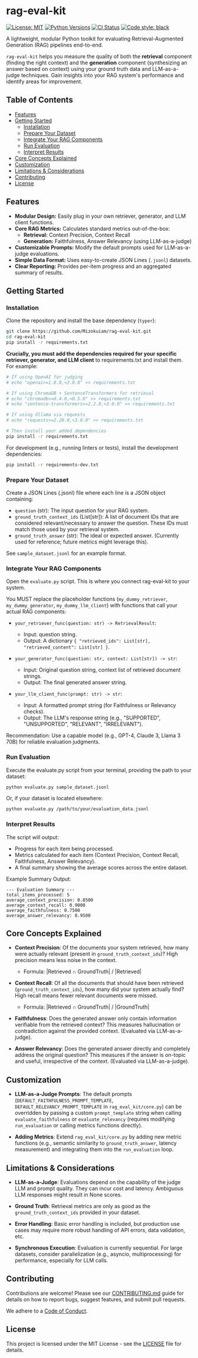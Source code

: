 # rag-eval-kit

[![License: MIT](https://img.shields.io/badge/License-MIT-yellow.svg)](https://opensource.org/licenses/MIT)
[![Python Versions](https://img.shields.io/badge/python-3.8%20%7C%203.9%20%7C%203.10%20%7C%203.11-blue)](https://www.python.org)
[![CI Status](https://github.com/Mizokuiam/rag-eval-kit/actions/workflows/python-ci.yml/badge.svg)](https://github.com/Mizokuiam/rag-eval-kit/actions/workflows/python-ci.yml)
[![Code style: black](https://img.shields.io/badge/code%20style-black-000000.svg)](https://github.com/psf/black)
<!-- [![PyPI version](https://badge.fury.io/py/rag-eval-kit.svg)](https://badge.fury.io/py/rag-eval-kit) --> <!-- Placeholder for when published -->

A lightweight, modular Python toolkit for evaluating Retrieval-Augmented Generation (RAG) pipelines end-to-end.

`rag-eval-kit` helps you measure the quality of both the **retrieval** component (finding the right context) and the **generation** component (synthesizing an answer based on context) using your ground truth data and LLM-as-a-judge techniques. Gain insights into your RAG system's performance and identify areas for improvement.

## Table of Contents

- [Features](#features)
- [Getting Started](#getting-started)
  - [Installation](#installation)
  - [Prepare Your Dataset](#prepare-your-dataset)
  - [Integrate Your RAG Components](#integrate-your-rag-components)
  - [Run Evaluation](#run-evaluation)
  - [Interpret Results](#interpret-results)
- [Core Concepts Explained](#core-concepts-explained)
- [Customization](#customization)
- [Limitations & Considerations](#limitations--considerations)
- [Contributing](#contributing)
- [License](#license)

## Features

*   **Modular Design:** Easily plug in your own retriever, generator, and LLM client functions.
*   **Core RAG Metrics:** Calculates standard metrics out-of-the-box:
    *   **Retrieval:** Context Precision, Context Recall
    *   **Generation:** Faithfulness, Answer Relevancy (using LLM-as-a-judge)
*   **Customizable Prompts:** Modify the default prompts used for LLM-as-a-judge evaluations.
*   **Simple Data Format:** Uses easy-to-create JSON Lines (`.jsonl`) datasets.
*   **Clear Reporting:** Provides per-item progress and an aggregated summary of results.

## Getting Started

### Installation

Clone the repository and install the base dependency (`typer`):

```bash
git clone https://github.com/Mizokuiam/rag-eval-kit.git
cd rag-eval-kit
pip install -r requirements.txt
```

**Crucially, you must add the dependencies required for your specific retriever, generator, and LLM client** to requirements.txt and install them. For example:

```bash
# If using OpenAI for judging
# echo "openai>=1.0.0,<2.0.0" >> requirements.txt

# If using ChromaDB + SentenceTransformers for retrieval
# echo "chromadb>=0.4.0,<0.5.0" >> requirements.txt
# echo "sentence-transformers>=2.2.0,<3.0.0" >> requirements.txt

# If using Ollama via requests
# echo "requests>=2.20.0,<3.0.0" >> requirements.txt

# Then install your added dependencies
pip install -r requirements.txt
```

For development (e.g., running linters or tests), install the development dependencies:

```bash
pip install -r requirements-dev.txt
```

### Prepare Your Dataset

Create a JSON Lines (.jsonl) file where each line is a JSON object containing:

- `question` (str): The input question for your RAG system.
- `ground_truth_context_ids` (List[str]): A list of document IDs that are considered relevant/necessary to answer the question. These IDs must match those used by your retrieval system.
- `ground_truth_answer` (str): The ideal or expected answer. (Currently used for reference; future metrics might leverage this).

See `sample_dataset.jsonl` for an example format.

### Integrate Your RAG Components

Open the `evaluate.py` script. This is where you connect rag-eval-kit to your system.

You MUST replace the placeholder functions (`my_dummy_retriever`, `my_dummy_generator`, `my_dummy_llm_client`) with functions that call your actual RAG components:

- `your_retriever_func(question: str) -> RetrievalResult`:
  - Input: question string.
  - Output: A dictionary `{ "retrieved_ids": List[str], "retrieved_content": List[str] }`.

- `your_generator_func(question: str, context: List[str]) -> str`:
  - Input: Original question string, context list of retrieved document strings.
  - Output: The final generated answer string.

- `your_llm_client_func(prompt: str) -> str`:
  - Input: A formatted prompt string (for Faithfulness or Relevancy checks).
  - Output: The LLM's response string (e.g., "SUPPORTED", "UNSUPPORTED", "RELEVANT", "IRRELEVANT").

Recommendation: Use a capable model (e.g., GPT-4, Claude 3, Llama 3 70B) for reliable evaluation judgments.

### Run Evaluation

Execute the evaluate.py script from your terminal, providing the path to your dataset:

```bash
python evaluate.py sample_dataset.jsonl
```

Or, if your dataset is located elsewhere:

```bash
python evaluate.py /path/to/your/evaluation_data.jsonl
```

### Interpret Results

The script will output:

- Progress for each item being processed.
- Metrics calculated for each item (Context Precision, Context Recall, Faithfulness, Answer Relevancy).
- A final summary showing the average scores across the entire dataset.

Example Summary Output:

```
--- Evaluation Summary ---
total_items_processed: 5
average_context_precision: 0.8500
average_context_recall: 0.9000
average_faithfulness: 0.7500
average_answer_relevancy: 0.9500
```

## Core Concepts Explained

- **Context Precision**: Of the documents your system retrieved, how many were actually relevant (present in `ground_truth_context_ids`)? High precision means less noise in the context.
  - Formula: |Retrieved ∩ GroundTruth| / |Retrieved|

- **Context Recall**: Of all the documents that should have been retrieved (`ground_truth_context_ids`), how many did your system actually find? High recall means fewer relevant documents were missed.
  - Formula: |Retrieved ∩ GroundTruth| / |GroundTruth|

- **Faithfulness**: Does the generated answer only contain information verifiable from the retrieved context? This measures hallucination or contradiction against the provided context. (Evaluated via LLM-as-a-judge).

- **Answer Relevancy**: Does the generated answer directly and completely address the original question? This measures if the answer is on-topic and useful, irrespective of the context. (Evaluated via LLM-as-a-judge).

## Customization

- **LLM-as-a-Judge Prompts**: The default prompts (`DEFAULT_FAITHFULNESS_PROMPT_TEMPLATE`, `DEFAULT_RELEVANCY_PROMPT_TEMPLATE` in `rag_eval_kit/core.py`) can be overridden by passing a custom `prompt_template` string when calling `evaluate_faithfulness` or `evaluate_relevancy` (requires modifying `run_evaluation` or calling metrics functions directly).

- **Adding Metrics**: Extend `rag_eval_kit/core.py` by adding new metric functions (e.g., semantic similarity to `ground_truth_answer`, latency measurement) and integrating them into the `run_evaluation` loop.

## Limitations & Considerations

- **LLM-as-a-Judge**: Evaluations depend on the capability of the judge LLM and prompt quality. They can incur cost and latency. Ambiguous LLM responses might result in None scores.

- **Ground Truth**: Retrieval metrics are only as good as the `ground_truth_context_ids` provided in your dataset.

- **Error Handling**: Basic error handling is included, but production use cases may require more robust handling of API errors, data validation, etc.

- **Synchronous Execution**: Evaluation is currently sequential. For large datasets, consider parallelization (e.g., asyncio, multiprocessing) for performance, especially for LLM calls.

## Contributing

Contributions are welcome! Please see our [CONTRIBUTING.md](CONTRIBUTING.md) guide for details on how to report bugs, suggest features, and submit pull requests.

We adhere to a [Code of Conduct](CODE_OF_CONDUCT.md).

## License

This project is licensed under the MIT License - see the [LICENSE](LICENSE) file for details.